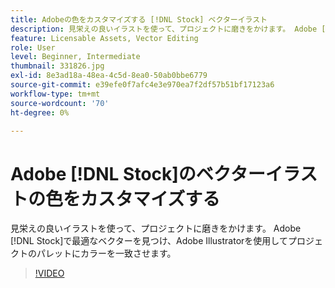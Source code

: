 ```yaml
---
title: Adobeの色をカスタマイズする [!DNL Stock] ベクターイラスト
description: 見栄えの良いイラストを使って、プロジェクトに磨きをかけます。 Adobe [!DNL Stock]で最適なベクターを見つけ、Adobe Illustratorを使用してプロジェクトのパレットにカラーを一致させます
feature: Licensable Assets, Vector Editing
role: User
level: Beginner, Intermediate
thumbnail: 331826.jpg
exl-id: 8e3ad18a-48ea-4c5d-8ea0-50ab0bbe6779
source-git-commit: e39efe0f7afc4e3e970ea7f2df57b51bf17123a6
workflow-type: tm+mt
source-wordcount: '70'
ht-degree: 0%

---
```


# Adobe [!DNL Stock]のベクターイラストの色をカスタマイズする

見栄えの良いイラストを使って、プロジェクトに磨きをかけます。 Adobe [!DNL Stock]で最適なベクターを見つけ、Adobe Illustratorを使用してプロジェクトのパレットにカラーを一致させます。

>[!VIDEO](https://video.tv.adobe.com/v/331826?hidetitle=true)

